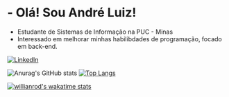 
# - Olá! Sou André Luiz!

- Estudante de Sistemas de Informação na PUC - Minas
- Interessado em melhorar minhas habilibdades de programação, focado em back-end.

[![LinkedIn](https://img.shields.io/badge/linkedin-%230077B5.svg?style=for-the-badge&logo=linkedin&logoColor=white)](https://linkedin.com/in/andre-luiz-viana-585a35239)




![Anurag's GitHub stats](https://github-readme-stats.vercel.app/api?username=AndreLViana&show_icons=true&theme=dark) 
[![Top Langs](https://github-readme-stats.vercel.app/api/top-langs/?username=AndreLViana&theme=dark)](https://github.com/anuraghazra/github-readme-stats)

   [![willianrod's wakatime stats](https://github-readme-stats.vercel.app/api/wakatime?username=AndreLViana&theme=dark)](https://github.com/anuraghazra/github-readme-stats)













<!---
AndreLViana/AndreLViana is a ✨ special ✨ repository because its `README.md` (this file) appears on your GitHub profile.
You can click the Preview link to take a look at your changes.
--->
